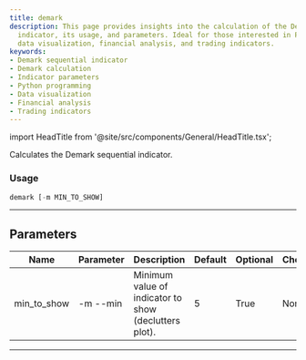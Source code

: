 ```yaml
---
title: demark
description: This page provides insights into the calculation of the Demark sequential
  indicator, its usage, and parameters. Ideal for those interested in Python programming,
  data visualization, financial analysis, and trading indicators.
keywords:
- Demark sequential indicator
- Demark calculation
- Indicator parameters
- Python programming
- Data visualization
- Financial analysis
- Trading indicators
---
```


import HeadTitle from '@site/src/components/General/HeadTitle.tsx';

<HeadTitle title="stocks /ta/demark - Reference | OpenBB Terminal Docs" />

Calculates the Demark sequential indicator.

### Usage

```python wordwrap
demark [-m MIN_TO_SHOW]
```

---

## Parameters

| Name | Parameter | Description | Default | Optional | Choices |
| ---- | --------- | ----------- | ------- | -------- | ------- |
| min_to_show | -m  --min | Minimum value of indicator to show (declutters plot). | 5 | True | None |

---

